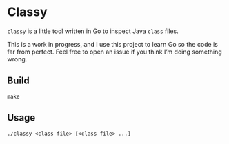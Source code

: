 # Classy

`classy` is a little tool written in Go to inspect Java `class` files.

This is a work in progress, and I use this project to learn Go so the code is
far from perfect. Feel free to open an issue if you think I’m doing something
wrong.

## Build

    make

## Usage

    ./classy <class file> [<class file> ...]
